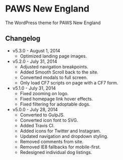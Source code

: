 # PAWS New England

The WordPress theme for PAWS New England



## Changelog

* v5.3.0 - August 1, 2014
	* Optimized landing page images.
* v5.2.0 - July 31, 2014
	* Adjusted navigation breakpoints.
	* Added Smooth Scroll back to the site.
	* Converted modals to full screen.
	* Only load CF7 scripts on page with a CF7 form.
* v5.1.0 - July 31, 2014
	* Fixed zooming on logo.
	* Fixed homepage link hover effects.
	* Fixed filtering for adoptable dogs.
* v5.0.0 - July 28, 2014
	* Converted to GulpJS.
	* Converted icon font to SVG.
	* Added Travis CI.
	* Added icons for Twitter and Instagram.
	* Updated navigation and dropdown styling.
	* Removed comments from site.
	* Removed IE8 fallbacks for mobile-first.
	* Redesigned individual dog listings.